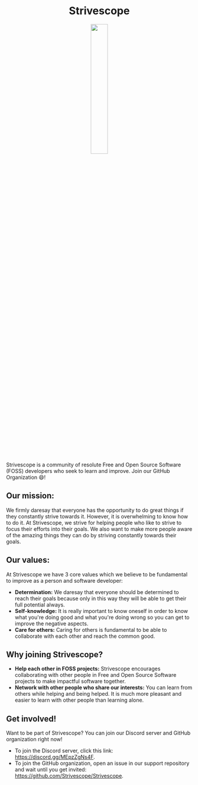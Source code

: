 <h1 align="center">Strivescope</h1>
<p align="center"><img width="30%" src="https://user-images.githubusercontent.com/46727048/214731127-b619c2ed-0328-4bf5-a248-74c7e2aa228f.png" /></p>

Strivescope is a community of resolute Free and Open Source Software (FOSS) developers who seek to learn and improve. Join our GitHub Organization 😄!

## Our mission:
We firmly daresay that everyone has the opportunity to do great things if they constantly strive towards it. However, it is overwhelming to know how to do it. At Strivescope, we strive for helping people who like to strive to focus their efforts into their goals. We also want to make more people aware of the amazing things they can do by striving constantly towards their goals.

## Our values:
At Strivescope we have 3 core values which we believe to be fundamental to improve as a person and software developer:

- **Determination:** We daresay that everyone should be determined to reach their goals because only in this way they will be able to get their full potential always.
- **Self-knowledge:** It is really important to know oneself in order to know what you're doing good and what you're doing wrong so you can get to improve the negative aspects.
- **Care for others:** Caring for others is fundamental to be able to collaborate with each other and reach the common good.

## Why joining Strivescope?
- **Help each other in FOSS projects:** Strivescope encourages collaborating with other people in Free and Open Source Software projects to make impactful software together.
- **Network with other people who share our interests:** You can learn from others while helping and being helped. It is much more pleasant and easier to learn with other people than learning alone.

## Get involved!
Want to be part of Strivescope? You can join our Discord server and GitHub organization right now!
- To join the Discord server, click this link: https://discord.gg/MEpzZgNs4F.
- To join the GitHub organization, open an issue in our support repository and wait until you get invited: https://github.com/Strivescope/Strivescope.
